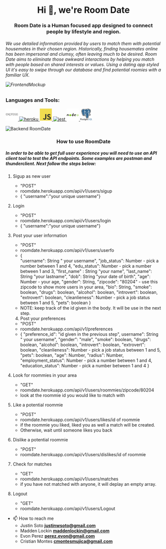 

<h1 align="center">Hi 👋, we're Room Date</h1>
<h3 align="center">Room Date is a <strong>Human</strong> focused app designed to connect people by lifestyle and region.</h3>

<h6 align= "left">We use detailed information provided by users to match them with potential housemates in their chosen region. 
Historically, finding housemates online has been impersonal and clumsy, often leaving much to be desired. 
Room Date aims to eliminate those awkward interactions by helping you match with people based on shared interests or values.
Using a dating app styled UI it's easy to swipe through our database and find potential roomies with a familiar UX.  



![FrontendMockup](https://user-images.githubusercontent.com/83792867/137665640-1cb9f64b-4aee-4534-85e7-1750470c4c7e.png)






<h3 align="left">Languages and Tools:</h3>
<p align="left"> <a href="https://expressjs.com" target="_blank"> <img src="https://raw.githubusercontent.com/devicons/devicon/master/icons/express/express-original-wordmark.svg" alt="express" width="40" height="40"/> </a> <a href="https://heroku.com" target="_blank"> <img src="https://www.vectorlogo.zone/logos/heroku/heroku-icon.svg" alt="heroku" width="40" height="40"/> </a> <a href="https://developer.mozilla.org/en-US/docs/Web/JavaScript" target="_blank"> <img src="https://raw.githubusercontent.com/devicons/devicon/master/icons/javascript/javascript-original.svg" alt="javascript" width="40" height="40"/> </a> <a href="https://jestjs.io" target="_blank"> <img src="https://www.vectorlogo.zone/logos/jestjsio/jestjsio-icon.svg" alt="jest" width="40" height="40"/> </a> <a href="https://nodejs.org" target="_blank"> <img src="https://raw.githubusercontent.com/devicons/devicon/master/icons/nodejs/nodejs-original-wordmark.svg" alt="nodejs" width="40" height="40"/> </a> <a href="https://www.postgresql.org" target="_blank"> <img src="https://raw.githubusercontent.com/devicons/devicon/master/icons/postgresql/postgresql-original-wordmark.svg" alt="postgresql" width="40" height="40"/> </a> </p>
 
![Backend RoomDate](https://user-images.githubusercontent.com/83792867/137643244-92dcb6a5-6fbe-4d8d-8a33-112dc173dc31.png)


<h3 align="center">How to use RoomDate</h3>
<h5> In order to be able to get full user experience you will need to use an API client tool to test the API endpoints. Some examples are postman and thunderclient. Next follow the steps below:</h5>

1. Sigup as new user
    - "POST"
    - roomdate.herokuapp.com/api/v1/users/sigup
    - { "username":"your unique username"}

2. Login 
    - "POST"
    - roomdate.herokuapp.com/api/v1/users/login
    - { "username":"your unique username"}

3. Post your user information 
    - "POST"
    - roomdate.herokuapp.com/api/v1/users/userfo
    -    {     
        "username": String " your username",
        "job_status": Number - pick a number between 1 and 4,
        "edu_status": Number - pick a number between 1 and 3,
        "first_name" : String "your name",
        "last_name": String "your lastname",
        "dob": String "your date of birth",
        "age": Number - your age,
        "gender": String,
        "zipcode": "80204" -  use this zipcode to show more users in your area,
        "bio": String,
        "smoke": boolean,
        "drugs": boolean,
        "alcohol": boolean,
        "introvert": boolean,
        "extrovert": boolean,
        "cleanlieness": Number - pick a job status between 1 and 5,
        "pets": boolean
   }
   - NOTE: keep track of the id given in the body. It will be use in the next step.

   4. Post your preferences 
    - "POST"
    - roomdate.herokuapp.com/api/v1/preferences
    -  {
        "preference_id": "id given in the previous step",
        username": String " your username",
        "gender": "male",
        "smoke": boolean,
        "drugs": boolean,
        "alcohol": boolean,
        "introvert": boolean,
        "extrovert": boolean,
        "cleanlieness": Number - pick a job status between 1 and 5,
        "pets": boolean,
        "age": Number,
        "radius": Number,
        "employment_status": Number - pick a number between 1 and 4,
        "education_status": Number - pick a number between 1 and 4
    }

5. Look for roommies in your area
    - "GET"
    - roomdate.herokuapp.com/api/v1/users/roommies/zipcode/80204
    - look at the roommie id you would like to match with

6. Like a potential roommie
    - "POST"
    - roomdate.herokuapp.com/api/v1/users/likes/id of roommie
    - if the roommie you liked, liked you as well a match will be created.
    - Otherwise, wait until someone likes you back

7. Dislike a potential roommie
    - "POST"
    - roomdate.herokuapp.com/api/v1/users/dislikes/id of roommie

8. Check for matches
    - "GET"
    - roomdate.herokuapp.com/api/v1/users/matches
    - if you have not matched with anyone, it will deplay an empty array.

9.  Logout
    - "GET"
    - roomdate.herokuapp.com/api/v1/users/Logout


    

- 📫 How to reach me 
    - Justin Soto **justinwsoto@gmail.com**
    - Madden Lockin **maddenlockin@gmail.com**
    - Evon Perez **perez.evon@gmail.com**
    - Cristian Montes **cmontesmujica@gmail.com**


